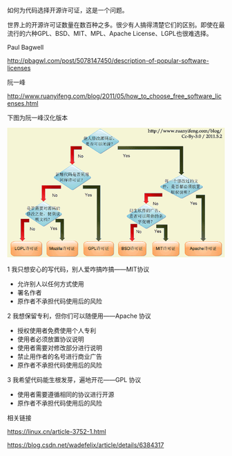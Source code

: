 如何为代码选择开源许可证，这是一个问题。

世界上的开源许可证数量在数百种之多。很少有人搞得清楚它们的区别。即使在最流行的六种GPL、BSD、MIT、MPL、Apache License、LGPL也很难选择。

Paul Bagwell

<http://pbagwl.com/post/5078147450/description-of-popular-software-licenses>

阮一峰

<http://www.ruanyifeng.com/blog/2011/05/how_to_choose_free_software_licenses.html>

下图为阮一峰汉化版本

![协议选择](img/choose.png)



1 我只想安心的写代码，别人爱咋搞咋搞——MIT协议

* 允许别人以任何方式使用
* 署名作者
* 原作者不承担代码使用后的风险

2 我想保留专利，但你们可以随便用——Apache 协议

* 授权使用者免费使用个人专利
* 使用者必须放置协议说明
* 使用者需要对修改部分进行说明
* 禁止用作者的名号进行商业广告
* 原作者不承担代码使用后的风险

3 我希望代码能生根发芽，遍地开花——GPL 协议

* 使用者需要遵循相同的协议进行开源
* 原作者不承担代码使用后的风险



相关链接

<https://linux.cn/article-3752-1.html>

<https://blog.csdn.net/wadefelix/article/details/6384317>
